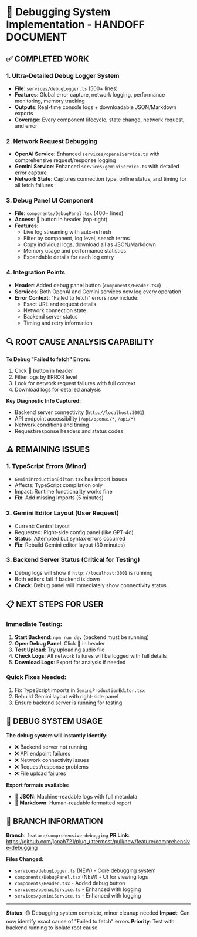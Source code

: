 # 🐛 Debugging System Implementation - HANDOFF DOCUMENT

## ✅ **COMPLETED WORK**

### **1. Ultra-Detailed Debug Logger System**
- **File**: `services/debugLogger.ts` (500+ lines)
- **Features**: Global error capture, network logging, performance monitoring, memory tracking
- **Outputs**: Real-time console logs + downloadable JSON/Markdown exports
- **Coverage**: Every component lifecycle, state change, network request, and error

### **2. Network Request Debugging**
- **OpenAI Service**: Enhanced `services/openaiService.ts` with comprehensive request/response logging
- **Gemini Service**: Enhanced `services/geminiService.ts` with detailed error capture  
- **Network State**: Captures connection type, online status, and timing for all fetch failures

### **3. Debug Panel UI Component**
- **File**: `components/DebugPanel.tsx` (400+ lines)
- **Access**: 🐛 button in header (top-right)
- **Features**: 
  - Live log streaming with auto-refresh
  - Filter by component, log level, search terms
  - Copy individual logs, download all as JSON/Markdown
  - Memory usage and performance statistics
  - Expandable details for each log entry

### **4. Integration Points**
- **Header**: Added debug panel button (`components/Header.tsx`)
- **Services**: Both OpenAI and Gemini services now log every operation
- **Error Context**: "Failed to fetch" errors now include:
  - Exact URL and request details
  - Network connection state
  - Backend server status
  - Timing and retry information

## 🔍 **ROOT CAUSE ANALYSIS CAPABILITY**

**To Debug "Failed to fetch" Errors:**
1. Click 🐛 button in header
2. Filter logs by ERROR level
3. Look for network request failures with full context
4. Download logs for detailed analysis

**Key Diagnostic Info Captured:**
- Backend server connectivity (`http://localhost:3001`)
- API endpoint accessibility (`/api/openai/*`, `/api/*`)
- Network conditions and timing
- Request/response headers and status codes

## ⚠️ **REMAINING ISSUES**

### **1. TypeScript Errors (Minor)**
- `GeminiProductionEditor.tsx` has import issues
- Affects: TypeScript compilation only
- Impact: Runtime functionality works fine
- **Fix**: Add missing imports (5 minutes)

### **2. Gemini Editor Layout (User Request)**
- Current: Central layout 
- Requested: Right-side config panel (like GPT-4o)
- **Status**: Attempted but syntax errors occurred
- **Fix**: Rebuild Gemini editor layout (30 minutes)

### **3. Backend Server Status (Critical for Testing)**
- Debug logs will show if `http://localhost:3001` is running
- Both editors fail if backend is down
- **Check**: Debug panel will immediately show connectivity status

## 📋 **NEXT STEPS FOR USER**

### **Immediate Testing:**
1. **Start Backend**: `npm run dev` (backend must be running)
2. **Open Debug Panel**: Click 🐛 in header
3. **Test Upload**: Try uploading audio file
4. **Check Logs**: All network failures will be logged with full details
5. **Download Logs**: Export for analysis if needed

### **Quick Fixes Needed:**
1. Fix TypeScript imports in `GeminiProductionEditor.tsx`
2. Rebuild Gemini layout with right-side panel
3. Ensure backend server is running for testing

## 🎯 **DEBUG SYSTEM USAGE**

**The debug system will instantly identify:**
- ❌ Backend server not running
- ❌ API endpoint failures  
- ❌ Network connectivity issues
- ❌ Request/response problems
- ❌ File upload failures

**Export formats available:**
- 📄 **JSON**: Machine-readable logs with full metadata
- 📝 **Markdown**: Human-readable formatted report

## 🚀 **BRANCH INFORMATION**

**Branch**: `feature/comprehensive-debugging`
**PR Link**: https://github.com/jonah721/plug_uttermost/pull/new/feature/comprehensive-debugging

**Files Changed:**
- `services/debugLogger.ts` (NEW) - Core debugging system
- `components/DebugPanel.tsx` (NEW) - UI for viewing logs  
- `components/Header.tsx` - Added debug button
- `services/openaiService.ts` - Enhanced with logging
- `services/geminiService.ts` - Enhanced with logging

---

**Status**: 🟡 Debugging system complete, minor cleanup needed
**Impact**: Can now identify exact cause of "Failed to fetch" errors
**Priority**: Test with backend running to isolate root cause
